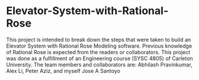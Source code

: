 # Elevator-System-with-Rational-Rose

This project is intended to break down the steps that were taken to build an Elevator System with Rational Rose Modeling software. Previous knowledge of Rational Rose is expected from the readers or collaborators. This project was done as a fulfillment of an Engineering course (SYSC 4805) of Carleton University. The team members and collaborators are: Abhilash Pravinkumar, Alex Li, Peter Aziz, and myself Jose A Santoyo
